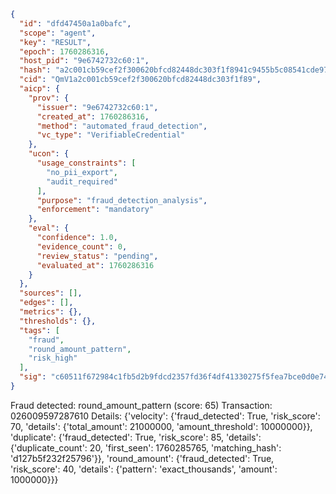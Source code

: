 ```json
{
  "id": "dfd47450a1a0bafc",
  "scope": "agent",
  "key": "RESULT",
  "epoch": 1760286316,
  "host_pid": "9e6742732c60:1",
  "hash": "a2c001cb59cef2f300620bfcd82448dc303f1f8941c9455b5c08541cde97117c",
  "cid": "QmV1a2c001cb59cef2f300620bfcd82448dc303f1f89",
  "aicp": {
    "prov": {
      "issuer": "9e6742732c60:1",
      "created_at": 1760286316,
      "method": "automated_fraud_detection",
      "vc_type": "VerifiableCredential"
    },
    "ucon": {
      "usage_constraints": [
        "no_pii_export",
        "audit_required"
      ],
      "purpose": "fraud_detection_analysis",
      "enforcement": "mandatory"
    },
    "eval": {
      "confidence": 1.0,
      "evidence_count": 0,
      "review_status": "pending",
      "evaluated_at": 1760286316
    }
  },
  "sources": [],
  "edges": [],
  "metrics": {},
  "thresholds": {},
  "tags": [
    "fraud",
    "round_amount_pattern",
    "risk_high"
  ],
  "sig": "c60511f672984c1fb5d2b9fdcd2357fd36f4df41330275f5fea7bce0d0e74ac2"
}
```

Fraud detected: round_amount_pattern (score: 65)
Transaction: 026009597287610
Details: {'velocity': {'fraud_detected': True, 'risk_score': 70, 'details': {'total_amount': 21000000, 'amount_threshold': 10000000}}, 'duplicate': {'fraud_detected': True, 'risk_score': 85, 'details': {'duplicate_count': 20, 'first_seen': 1760285765, 'matching_hash': 'd127b5f232f25796'}}, 'round_amount': {'fraud_detected': True, 'risk_score': 40, 'details': {'pattern': 'exact_thousands', 'amount': 1000000}}}
